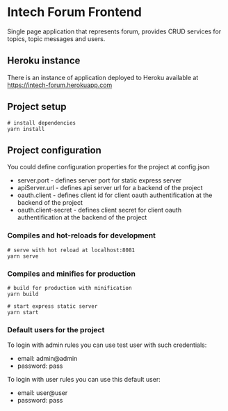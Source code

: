 # Intech Forum Frontend
Single page application that represents forum, provides CRUD services for topics, topic messages and users.

## Heroku instance

There is an instance of application deployed to Heroku available at https://intech-forum.herokuapp.com

## Project setup
```
# install dependencies
yarn install
```
## Project configuration

You could define configuration properties for the project at config.json
- server.port - defines server port for static express server
- apiServer.url - defines api server url for a backend of the project
- oauth.client - defines client id for client oauth authentification at the backend of the project
- oauth.client-secret - defines client secret for client oauth authentification at the backend of the project

### Compiles and hot-reloads for development
```
# serve with hot reload at localhost:8081
yarn serve
```

### Compiles and minifies for production
```
# build for production with minification
yarn build

# start express static server
yarn start
```

### Default users for the project

To login with admin rules you can use test user with such credentials:
- email: admin@admin
- password: pass

To login with user rules you can use this default user:
- email: user@user
- password: pass
